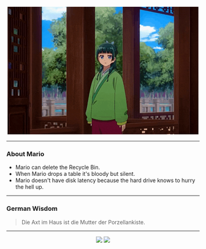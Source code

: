 <p align="center">
  <img src="assets/maomao.gif" />
</p>

---

### About Mario
- Mario can delete the Recycle Bin.
- When Mario drops a table it's bloody but silent.
- Mario doesn't have disk latency because the hard drive knows to hurry the hell up.

---

### German Wisdom
> Die Axt im Haus ist die Mutter der Porzellankiste.

---

<p align="center">
  <a>
    <img height="180em" src="https://github-readme-stats-eight-theta.vercel.app/api?username=Torfkopp&show_icons=true&theme=dark&include_all_commits=true&count_private=true"/>
  </a>
  <a href="https://github.com/Torfkopp?tab=repositories">
    <img height="180em" src="https://github-readme-stats-eight-theta.vercel.app/api/top-langs/?username=torfkopp&layout=compact&theme=dark&langs_count=8&hide=java"/>
  </a>
</p>
